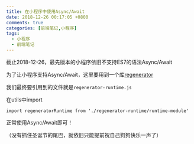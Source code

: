 ```yaml
---
title: 在小程序中使用Async/Await
date: 2018-12-26 00:17:05 +0800
comments: true
categories: [前端笔记,小程序]
tags:
  - 小程序
  - 前端笔记
---
```


截止2018-12-26，最先版本的小程序依旧不支持ES7的语法Async/Await

为了让小程序支持Async/Await，这里要用到一个库[regenerator](https://github.com/facebook/regenerator)

我们最终要引用到的文件就是`regenerator-runtime.js`

在utils中import 

```
import regeneratorRuntime from './regenerator-runtime/runtime-module'

```

正常使用Async/Await即可！

（没有抓住圣诞节的尾巴，就依旧只能提前祝自己狗狗快乐一声了）